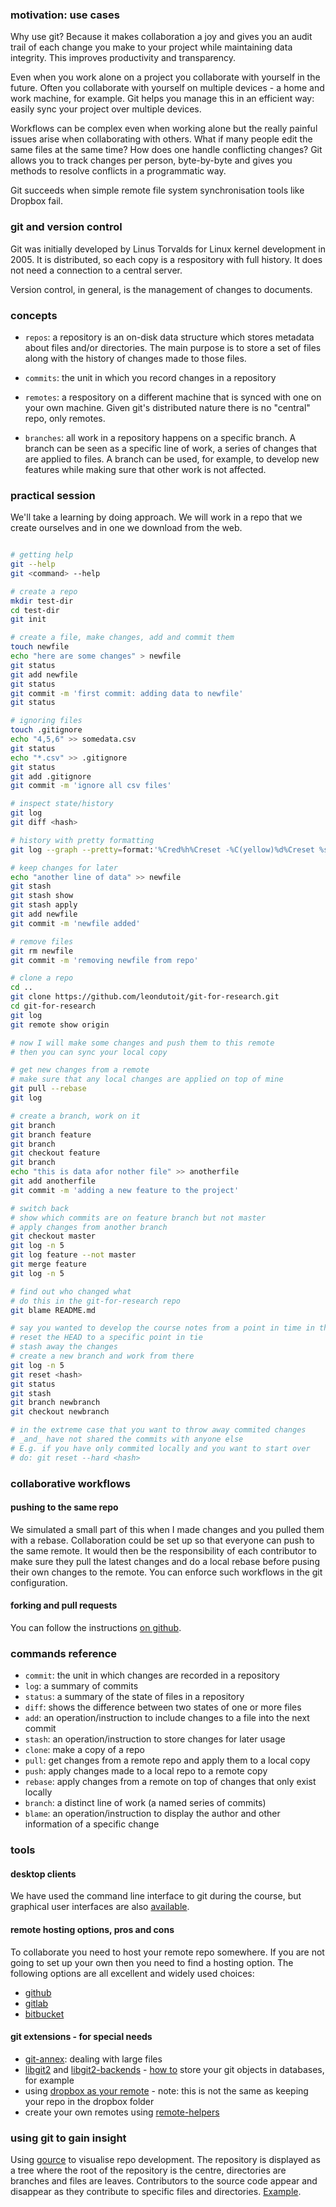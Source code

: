 
### motivation: use cases

Why use git? Because it makes collaboration a joy and gives you an audit trail of each change you make to your project while maintaining data integrity. This improves productivity and transparency.

Even when you work alone on a project you collaborate with yourself in the future. Often you collaborate with yourself on multiple devices - a home and work machine, for example. Git helps you manage this in an efficient way: easily sync your project over multiple devices.

Workflows can be complex even when working alone but the really painful issues arise when collaborating with others. What if many people edit the same files at the same time? How does one handle conflicting changes? Git allows you to track changes per person, byte-by-byte and gives you methods to resolve conflicts in a programmatic way.

Git succeeds when simple remote file system synchronisation tools like Dropbox fail.

### git and version control

Git was initially developed by Linus Torvalds for Linux kernel development in 2005. It is distributed, so each copy is a respository with full history. It does not need a connection to a central server.

Version control, in general, is the management of changes to documents.

### concepts

* `repos`: a repository is an on-disk data structure which stores metadata about files and/or directories. The main purpose is to store a set of files along with the history of changes made to those files.

* `commits`: the unit in which you record changes in a repository

* `remotes`: a respository on a different machine that is synced with one on your own machine. Given git's distributed nature there is no "central" repo, only remotes.

* `branches`: all work in a repository happens on a specific branch. A branch can be seen as a specific line of work, a series of changes that are applied to files. A branch can be used, for example, to develop new features while making sure that other work is not affected.

### practical session

We'll take a learning by doing approach. We will work in a repo that we create ourselves and in one we download from the web.

```bash

# getting help
git --help
git <command> --help

# create a repo
mkdir test-dir
cd test-dir
git init

# create a file, make changes, add and commit them
touch newfile
echo "here are some changes" > newfile
git status
git add newfile
git status
git commit -m 'first commit: adding data to newfile'
git status

# ignoring files
touch .gitignore
echo "4,5,6" >> somedata.csv
git status
echo "*.csv" >> .gitignore
git status
git add .gitignore
git commit -m 'ignore all csv files'

# inspect state/history
git log
git diff <hash>

# history with pretty formatting
git log --graph --pretty=format:'%Cred%h%Creset -%C(yellow)%d%Creset %s %Cgreen(%cr) %C(bold blue)<%an>%Creset' --abbrev-commit

# keep changes for later
echo "another line of data" >> newfile
git stash
git stash show
git stash apply
git add newfile
git commit -m 'newfile added'

# remove files
git rm newfile
git commit -m 'removing newfile from repo'

# clone a repo
cd ..
git clone https://github.com/leondutoit/git-for-research.git
cd git-for-research
git log
git remote show origin

# now I will make some changes and push them to this remote
# then you can sync your local copy

# get new changes from a remote
# make sure that any local changes are applied on top of mine
git pull --rebase
git log

# create a branch, work on it
git branch
git branch feature
git branch
git checkout feature
git branch
echo "this is data afor nother file" >> anotherfile
git add anotherfile
git commit -m 'adding a new feature to the project'

# switch back
# show which commits are on feature branch but not master
# apply changes from another branch
git checkout master
git log -n 5
git log feature --not master
git merge feature
git log -n 5

# find out who changed what
# do this in the git-for-research repo
git blame README.md

# say you wanted to develop the course notes from a point in time in the past
# reset the HEAD to a specific point in tie
# stash away the changes
# create a new branch and work from there
git log -n 5
git reset <hash>
git status
git stash
git branch newbranch
git checkout newbranch

# in the extreme case that you want to throw away commited changes
# _and_ have not shared the commits with anyone else
# E.g. if you have only commited locally and you want to start over
# do: git reset --hard <hash>

```

### collaborative workflows

#### pushing to the same repo

We simulated a small part of this when I made changes and you pulled them with a rebase. Collaboration could be set up so that everyone can push to the same remote. It would then be the responsibility of each contributor to make sure they pull the latest changes and do a local rebase before pusing their own changes to the remote. You can enforce such workflows in the git configuration.

#### forking and pull requests

You can follow the instructions [on github](https://help.github.com/articles/using-pull-requests/).

### commands reference

* `commit`: the unit in which changes are recorded in a repository
* `log`: a summary of commits
* `status`: a summary of the state of files in a repository
* `diff`: shows the difference between two states of one or more files
* `add`: an operation/instruction to include changes to a file into the next commit
* `stash`: an operation/instruction to store changes for later usage
* `clone`: make a copy of a repo
* `pull`: get changes from a remote repo and apply them to a local copy
* `push`: apply changes made to a local repo to a remote copy
* `rebase`: apply changes from a remote on top of changes that only exist locally
* `branch`: a distinct line of work (a named series of commits)
* `blame`: an operation/instruction to display the author and other information of a specific change

### tools

#### desktop clients

We have used the command line interface to git during the course, but graphical user interfaces are also [available](https://git-scm.com/download/gui/linux).

#### remote hosting options, pros and cons

To collaborate you need to host your remote repo somewhere. If you are not going to set up your own then you need to find a hosting option. The following options are all excellent and widely used choices:
* [github](https://github.com)
* [gitlab](https://about.gitlab.com/)
* [bitbucket](https://bitbucket.org/)

#### git extensions - for special needs

* [git-annex](https://git-annex.branchable.com/walkthrough/): dealing with large files
* [libgit2](https://libgit2.github.com/) and [libgit2-backends](https://github.com/libgit2/libgit2-backends) - [how to](http://blog.deveo.com/your-git-repository-in-a-database-pluggable-backends-in-libgit2/) store your git objects in databases, for example
* using [dropbox as your remote](https://github.com/anishathalye/git-remote-dropbox) - note: this is not the same as keeping your repo in the dropbox folder
* create your own remotes using [remote-helpers](https://www.kernel.org/pub/software/scm/git/docs/gitremote-helpers.html)


### using git to gain insight

Using [gource](http://gource.io/) to visualise repo development. The repository is displayed as a tree where the root of the repository is the centre, directories are branches and files are leaves. Contributors to the source code appear and disappear as they contribute to specific files and directories. [Example](https://www.youtube.com/watch?v=P_02QGsHzEQ).
